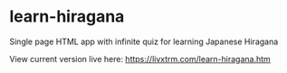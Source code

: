 learn-hiragana
==============

Single page HTML app with infinite quiz for learning Japanese Hiragana

View current version live here:
https://livxtrm.com/learn-hiragana.htm